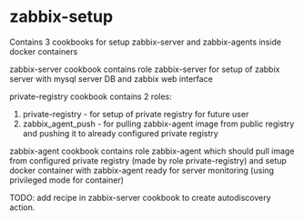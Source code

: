 # zabbix-setup

Contains 3 cookbooks for setup zabbix-server and zabbix-agents inside docker containers

zabbix-server cookbook contains role zabbix-server for setup of zabbix server with mysql server DB and zabbix web interface

private-registry cookbook contains 2 roles:
1) private-registry - for setup of private registry for future user
2) zabbix_agent_push - for pulling zabbix-agent image from public registry and pushing it to already configured private registry

zabbix-agent cookbook contains role zabbix-agent which should pull image from configured private registry (made by role private-registry) and setup docker container with zabbix-agent ready for server monitoring (using privileged mode for container)

TODO: 
add recipe in zabbix-server cookbook to create autodiscovery action.

